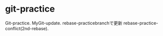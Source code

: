 # git-practice
Git-practice.
MyGit-update.
rebase-practicebranchで更新
rebase-practice-conflict(2nd-rebase).